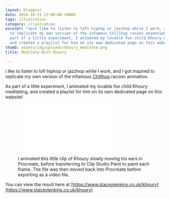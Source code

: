 ```yaml
---
layout: blogpost
date: 2020-10-21 23:00:00 +0000
tags: illustration
category: illustration
excerpt: "<p>I like to listen to lofi hiphop or jazzhop while I work, and I got inspired
  to replicate my own version of the infamous Chillhop racoon animation.</p> <p>As
  part of a little experiment, I animated my lovable fox child Khoury meditating,
  and created a playlist for him on its own dedicated page on this website!</p>"
thumb: assets/img/uploads/khoury_meditate.png
title: Meditate With Khoury

---
```

I like to listen to lofi hiphop or jazzhop while I work, and I got inspired to replicate my own version of the infamous [Chillhop](https://chillhop.com/) racoon animation.

As part of a little experiment, I animated my lovable fox child Khoury meditating, and created a playlist for him on its own dedicated page on this website!

<figure class="media">

<div class="embed-container"><iframe src="[https://www.youtube.com/embed/AOTRAlzlIkA](https://www.youtube.com/embed/AOTRAlzlIkA "https://www.youtube.com/embed/AOTRAlzlIkA")" allowfullscreen="" frameborder="0"></iframe></div>

<figcaption>

I animated this little clip of Khoury slowly moving his ears in Procreate, before transferring to Clip Studio Paint to paint each frame. The file was then moved back into Procreate before exporting as a video file.

</figcaption>

</figure>

You can view the result here at [https://www.staceyjenkins.co.uk/khoury](https://www.staceyjenkins.co.uk/khoury)